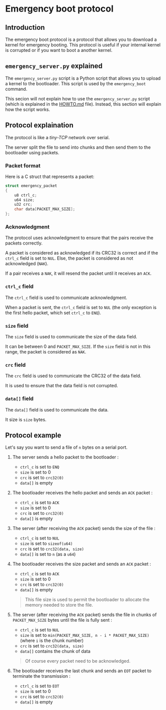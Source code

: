 # Emergency boot protocol

## Introduction

The emergency boot protocol is a protocol that allows you to download a kernel for emergency booting. This protocol is useful if your internal kernel is corrupted or if you want to boot a another kernel.

## `emergency_server.py` explained

The `emergency_server.py` script is a Python script that allows you to upload a kernel to the bootloader. This script is used by the `emergency_boot` command.

This secion will not explain how to use the `emergency_server.py` script (which is explained in the [HOWTO.md](HOWTO.md) file). Instead, this section will explain how the script works.

## Protocol explaination

The protocol is like a _tiny-TCP_ network over serial.

The server split the file to send into chunks and then send them to the bootloader using packets.

### Packet format

Here is a C struct that represents a packet:

```c
struct emergency_packet
{
    u8 ctrl_c;
    u64 size;
    u32 crc;
    char data[PACKET_MAX_SIZE];
};
```

### Acknowledgment

The protocol uses acknowledgment to ensure that the pairs receive the packets correctly.

A packet is considered as acknowledged if its CRC32 is correct and if the `ctrl_c` field is set to `NUL`. Else, the packet is considered as not acknowledged (`NAK`).

If a pair receives a `NAK`, it will resend the packet until it receives an `ACK`.

### `ctrl_c` field

The `ctrl_c` field is used to communicate acknowledgment.

When a packet is sent, the `ctrl_c` field is set to `NUL` (the only exception is the first hello packet, which set `ctrl_c` to `ENQ`).

### `size` field

The `size` field is used to communicate the size of the data field.

It can be between 0 and `PACKET_MAX_SIZE`. If the `size` field is not in this range, the packet is considered as `NAK`.

### `crc` field

The `crc` field is used to communicate the CRC32 of the data field.

It is used to ensure that the data field is not corrupted.

### `data[]` field

The `data[]` field is used to communicate the data.

It size is `size` bytes.

## Protocol example

Let's say you want to send a file of `n` bytes on a serial port.

1. The server sends a hello packet to the bootloader :
   - `ctrl_c` is set to `ENQ`
   - `size` is set to 0
   - `crc` is set to `crc32(0)`
   - `data[]` is empty

2. The bootloader receives the hello packet and sends an `ACK` packet :

   - `ctrl_c` is set to `ACK`
   - `size` is set to 0
   - `crc` is set to `crc32(0)`
   - `data[]` is empty

3. The server (after receiving the `ACK` packet) sends the size of the file :

   - `ctrl_c` is set to `NUL`
   - `size` is set to `sizeof(u64)`
   - `crc` is set to `crc32(data, size)`
   - `data[]` is set to `n` (as a `u64`)

4. The bootloader receives the size packet and sends an `ACK` packet :

   - `ctrl_c` is set to `ACK`
   - `size` is set to 0
   - `crc` is set to `crc32(0)`
   - `data[]` is empty

    > This file size is used to permit the bootloader to allocate the memory needed to store the file.

5. The server (after receiving the `ACK` packet) sends the file in chunks of `PACKET_MAX_SIZE` bytes until the file is fully sent :

   - `ctrl_c` is set to `NUL`
   - `size` is set to `min(PACKET_MAX_SIZE, n - i * PACKET_MAX_SIZE)` (where `i` is the chunk number)
   - `crc` is set to `crc32(data, size)`
   - `data[]` contains the chunk of data

    > Of course every packet need to be acknowledged.

6. The bootloader receives the last chunk and sends an `EOT` packet to terminate the transmission :
   - `ctrl_c` is set to `EOT`
   - `size` is set to 0
   - `crc` is set to `crc32(0)`
   - `data[]` is empty
